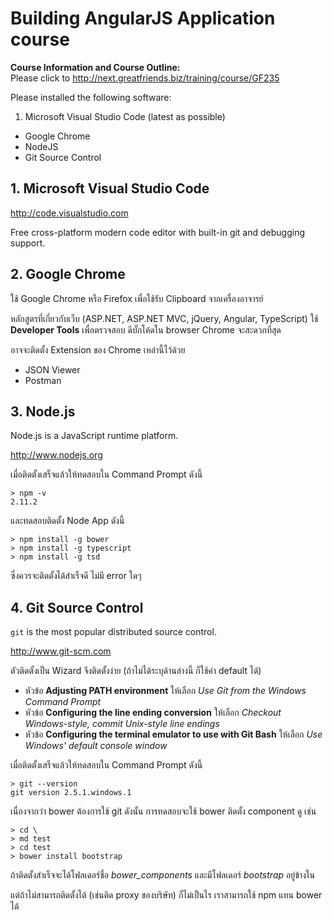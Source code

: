 # Building AngularJS Application course

**Course Information and Course Outline:**  
Please click to http://next.greatfriends.biz/training/course/GF235

Please installed the following software:

1. Microsoft Visual Studio Code (latest as possible)
-  Google Chrome
-  NodeJS
-  Git Source Control 

## 1. Microsoft Visual Studio Code
http://code.visualstudio.com

Free cross-platform modern code editor 
with built-in git and debugging support. 


## 2. Google Chrome

ใช้ Google Chrome หรือ Firefox เพื่อใช้รับ Clipboard จากเครื่องอาจารย์

หลักสูตรที่เกี่ยวกับเว็บ (ASP.NET, ASP.NET MVC, jQuery, Angular, TypeScript) 
ใช้ **Developer Tools** เพื่อตรวจสอบ ดีบั๊กโค้ดใน browser Chrome จะสะดวกที่สุด

อาจจะติดตั้ง Extension ของ Chrome เหล่านี้ไว้ด้วย
- JSON Viewer
- Postman

## 3. Node.js

Node.js is a JavaScript runtime platform.

http://www.nodejs.org

เมื่อติดตั้งเสร็จแล้วให้ทดสอบใน Command Prompt ดังนี้

```
> npm -v  
2.11.2
```

และทดสอบติดตั้ง Node App ดังนี้

```
> npm install -g bower
> npm install -g typescript  
> npm install -g tsd
```

ซึ่งควรจะติดตั้งได้สำเร็จดี ไม่มี error ใดๆ


## 4. Git Source Control

`git` is the most popular distributed source control.

http://www.git-scm.com

ตัวติดตั้งเป็น Wizard จึงติดตั้งง่าย (ถ้าไม่ได้ระบุด้านล่างนี้ ก็ใช้ค่า default ได้) 
- หัวข้อ **Adjusting PATH environment**
ให้เลือก *Use Git from the Windows Command Prompt*
- หัวข้อ **Configuring the line ending conversion** ให้เลือก
*Checkout Windows-style, commit Unix-style line endings*
- หัวข้อ **Configuring the terminal emulator to use with Git Bash** ให้เลือก 
*Use Windows' default console window*
 
เมื่อติดตั้งเสร็จแล้วให้ทดสอบใน Command Prompt ดังนี้

  ```
  > git --version  
  git version 2.5.1.windows.1
  ```
  
เนื่องจากว่า bower ต้องการใช้ git ดังนั้น
การทดสอบจะใช้ bower ติดตั้ง component ดู เช่น

  ```
  > cd \
  > md test  
  > cd test  
  > bower install bootstrap  
  ```

ถ้าติดตั้งสำเร็จจะได้โฟลเดอร์ชื่อ *bower_components* 
และมีโฟลเดอร์ *bootstrap* อยู่ข้างใน

แต่ถ้าไม่สามารถติดตั้งได้ (เช่นติด proxy ของบริษัท)
ก็ไม่เป็นไร เราสามารถใช้ npm แทน bower ได้
 